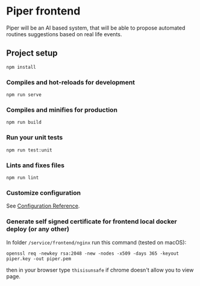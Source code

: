 # Piper frontend
Piper will be an AI based system, that will be able to propose automated routines suggestions based on real life events.

## Project setup
```
npm install
```

### Compiles and hot-reloads for development
```
npm run serve
```

### Compiles and minifies for production
```
npm run build
```

### Run your unit tests
```
npm run test:unit
```

### Lints and fixes files
```
npm run lint
```

### Customize configuration
See [Configuration Reference](https://cli.vuejs.org/config/).

### Generate self signed certificate for frontend local docker deploy (or any other)
In folder `/service/frontend/nginx` run this command (tested on macOS):
```
openssl req -newkey rsa:2048 -new -nodes -x509 -days 365 -keyout piper.key -out piper.pem
```
then in your browser type `thisisunsafe` if chrome doesn't allow you to view page.
